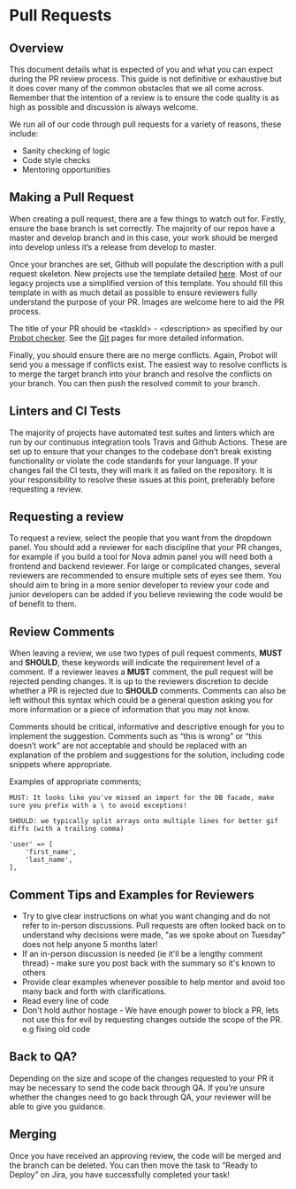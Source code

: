 # Pull Requests

## Overview
This document details what is expected of you and what you can expect during the PR review process. This guide is not definitive or exhaustive but it does cover many of the common obstacles that we all come across. Remember that the intention of a review is to ensure the code quality is as high as possible and discussion is always welcome.

We run all of our code through pull requests for a variety of reasons, these include:

- Sanity checking of logic
- Code style checks
- Mentoring opportunities

## Making a Pull Request
When creating a pull request, there are a few things to watch out for. Firstly, ensure the base branch is set correctly. The majority of our repos have a master and develop branch and in this case, your work should be merged into develop unless it’s a release from develop to master.

Once your branches are set, Github will populate the description with a pull request skeleton. New projects use the template detailed [here](https://netsells.atlassian.net/wiki/spaces/NO/pages/1024327708/Github+Templates). Most of our legacy projects use a simplified version of this template. You should fill this template in with as much detail as possible to ensure reviewers fully understand the purpose of your PR. Images are welcome here to aid the PR process. 

The title of your PR should be \<taskId> - \<description> as specified by our [Probot checker](https://netsells.atlassian.net/wiki/spaces/NS/pages/972980281/Netsells+Probot+PR+Title+Checker). See the [Git](git.md) pages for more detailed information.

Finally, you should ensure there are no merge conflicts. Again, Probot will send you a message if conflicts exist. The easiest way to resolve conflicts is to merge the target branch into your branch and resolve the conflicts on your branch. You can then push the resolved commit to your branch.

## Linters and CI Tests
The majority of projects have automated test suites and linters which are run by our continuous integration tools Travis and Github Actions. These are set up to ensure that your changes to the codebase don’t break existing functionality or violate the code standards for your language. If your changes fail the CI tests, they will mark it as failed on the repository. It is your responsibility to resolve these issues at this point, preferably before requesting a review.

## Requesting a review
To request a review, select the people that you want from the dropdown panel. You should add a reviewer for each discipline that your PR changes, for example if you build a tool for Nova admin panel you will need both a frontend and backend reviewer. For large or complicated changes, several reviewers are recommended to ensure multiple sets of eyes see them. You should aim to bring in a more senior developer to review your code and junior developers can be added if you believe reviewing the code would be of benefit to them.

## Review Comments
When leaving a review, we use two types of pull request comments, **MUST** and **SHOULD**, these keywords will indicate the requirement level of a comment. If a reviewer leaves a **MUST** comment, the pull request will be rejected pending changes. It is up to the reviewers discretion to decide whether a PR is rejected due to **SHOULD** comments. Comments can also be left without this syntax which could be a general question asking you for more information or a piece of information that you may not know. 

Comments should be critical, informative and descriptive enough for you to implement the suggestion. Comments such as “this is wrong” or “this doesn’t work” are not acceptable and should be replaced with an explanation of the problem and suggestions for the solution, including code snippets where appropriate.

Examples of appropriate comments;

`MUST: It looks like you've missed an import for the DB facade, make sure you prefix with a \ to avoid exceptions!`

```
SHOULD: we typically split arrays onto multiple lines for better gif diffs (with a trailing comma)

'user' => [
    'first_name', 
    'last_name',
],
```

## Comment Tips and Examples for Reviewers
- Try to give clear instructions on what you want changing and do not refer to in-person discussions. Pull requests are often looked back on to understand why decisions were made, "as we spoke about on Tuesday" does not help anyone 5 months later!
- If an in-person discussion is needed (ie it'll be a lengthy comment thread) - make sure you post back with the summary so it's known to others
- Provide clear examples whenever possible to help mentor and avoid too many back and forth with clarifications.
- Read every line of code
- Don't hold author hostage - We have enough power to block a PR, lets not use this for evil by requesting changes outside the scope of the PR. e.g fixing old code

## Back to QA?
Depending on the size and scope of the changes requested to your PR it may be necessary to send the code back through QA. If you’re unsure whether the changes need to go back through QA, your reviewer will be able to give you guidance.

## Merging
Once you have received an approving review, the code will be merged and the branch can be deleted. You can then move the task to “Ready to Deploy” on Jira, you have successfully completed your task!

